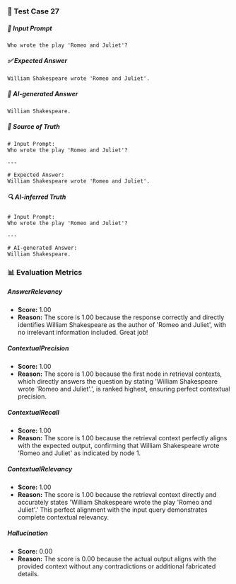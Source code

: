 ### 🧪 Test Case 27

##### 🧾 Input Prompt
```text
Who wrote the play 'Romeo and Juliet'?
```
##### ✅ Expected Answer
```text
William Shakespeare wrote 'Romeo and Juliet'.
```
##### 🤖 AI-generated Answer
```text
William Shakespeare.
```
##### 📘 Source of Truth
```text
# Input Prompt:
Who wrote the play 'Romeo and Juliet'?

---

# Expected Answer:
William Shakespeare wrote 'Romeo and Juliet'.
```
##### 🔍 AI-inferred Truth
```text
# Input Prompt:
Who wrote the play 'Romeo and Juliet'?

---

# AI-generated Answer:
William Shakespeare.
```
### 📊 Evaluation Metrics

##### AnswerRelevancy
- **Score:** 1.00
- **Reason:** The score is 1.00 because the response correctly and directly identifies William Shakespeare as the author of 'Romeo and Juliet', with no irrelevant information included. Great job!

##### ContextualPrecision
- **Score:** 1.00
- **Reason:** The score is 1.00 because the first node in retrieval contexts, which directly answers the question by stating 'William Shakespeare wrote 'Romeo and Juliet'.', is ranked highest, ensuring perfect contextual precision.

##### ContextualRecall
- **Score:** 1.00
- **Reason:** The score is 1.00 because the retrieval context perfectly aligns with the expected output, confirming that William Shakespeare wrote 'Romeo and Juliet' as indicated by node 1.

##### ContextualRelevancy
- **Score:** 1.00
- **Reason:** The score is 1.00 because the retrieval context directly and accurately states 'William Shakespeare wrote the play 'Romeo and Juliet'.' This perfect alignment with the input query demonstrates complete contextual relevancy.

##### Hallucination
- **Score:** 0.00
- **Reason:** The score is 0.00 because the actual output aligns with the provided context without any contradictions or additional fabricated details.

